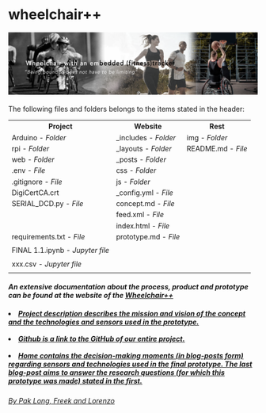 <!DOCTYPE html>
<html>
	<h1>wheelchair++</h1>
	<a href="https://paklongc.github.io/Fitnesswheelchair"><img src="img/banner.png" width="" height=""><br></a><br>
	The following files and folders belongs to the items stated in the header:<br>
	<table>
 		<tr>
    			<th><b>Project</th>
    			<th>Website</th>
    			<th>Rest</b></th>
  		</tr>
		<tr>
    			<td>Arduino - <i>Folder</i></td>
    			<td>_includes - <i>Folder</i></td>
    			<td>img - <i>Folder</i></td>
  		</tr>
		<tr>
			<td>rpi - <i>Folder</i></td>
			<td>_layouts - <i>Folder</td>
			<td>README.md - <i>File</i></td>
		</tr>
		<tr>
			<td>web - <i>Folder</i></td>
			<td>_posts - <i>Folder</td>
			<td></td>
		</tr>
		<tr>
			<td>.env - <i>File</i></td>
			<td>css - <i>Folder</td>
			<td></td>
		</tr>
		<tr>
			<td>.gitignore - <i>File</i></td>
			<td>js - <i>Folder</td>
			<td></td>
		</tr>
		<tr>
			<td>DigiCertCA.crt</td>
			<td>_config.yml - <i>File</td>
			<td></td>
		</tr>
		<tr>
			<td>SERIAL_DCD.py - <i>File</i></td>
			<td>concept.md - <i>File</td>
			<td></td>
		</tr>
		<tr>
			<td></td>
			<td>feed.xml - <i>File</i></td>
			<td></td>
		</tr>
		<tr>
			<td></td>
			<td>index.html - <i>File</td>
			<td></td>
		</tr>
		<tr>
			<td>requirements.txt - <i>File</i></td>
			<td>prototype.md - <i>File</td>
			<td></td>
		</tr>
		<tr>
			<td></td>
			<td></td>
			<td></td>
		</tr>
		<tr>
			<td>FINAL 1.1.ipynb - <i>Jupyter file</i></td>
			<td></td>
			<td></td>
		</tr>
		<tr>
			<td</td>
			<td></td>
			<td></td>
		</tr>
		<tr>
			<td>xxx.csv - <i>Jupyter file</i></td>
			<td></td>
			<td></td>
		</tr>
		<tr>
			<td></td>
			<td></td>
			<td></td>
		</tr>
	</table>
	<h4><i>An extensive documentation about the <b>process, product and prototype</b> can be found at the website of the
	<a href="https://paklongc.github.io/Fitnesswheelchair"><b>Wheelchair++</b></a></i></h4>
	<h5><li><i><u>Project description</</u></i> describes the mission and vision of the <a href="https://paklongc.github.io/Fitnesswheelchair/concept/"><b>concept</b></a> and the technologies and sensors used in the <b><a href="https://paklongc.github.io/Fitnesswheelchair/prototype/">prototype</a></b>.</li><br>
	<li><i><u><a href="https://github.com/PaklongC/Fitnesswheelchair">Github</a></u></i> is a link to the GitHub of our entire project.</li><br>
	<li><i><u><a href="https://paklongc.github.io/Fitnesswheelchair/">Home</a></u></i> contains the decision-making moments (in blog-posts form) regarding sensors and technologies used in the final prototype. The <a href="https://paklongc.github.io/Fitnesswheelchair/2019-11-03-finalizing/">last blog-post</a> aims to answer the research questions (for which this prototype was made) stated in the <a href="https://paklongc.github.io/Fitnesswheelchair/2019-09-16-building-foundation/">first</a>. </li></h5>
	<h6>By Pak Long, Freek and Lorenzo</h6><br>
